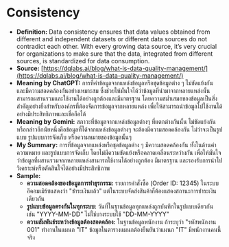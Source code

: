 # Consistency 
- **Definition:** Data consistency ensures that data values obtained from different and independent datasets or different data sources do not contradict each other. With every growing data source, it’s very crucial for organizations to make sure that the data, integrated from different sources, is standardized for data consumption.
- **Source:** [https://dqlabs.ai/blog/what-is-data-quality-management/](https://dqlabs.ai/blog/what-is-data-quality-management/)
- **Meaning by ChatGPT:** การที่ค่าข้อมูลจากแหล่งข้อมูลหรือชุดข้อมูลต่าง ๆ ไม่ขัดแย้งกัน และมีความสอดคล้องกันอย่างเหมาะสม ซึ่งช่วยให้มั่นใจได้ว่าข้อมูลที่นำมาจากหลายแหล่งนั้นสามารถผสานรวมและใช้งานได้อย่างถูกต้องและมีมาตรฐาน โดยความสม่ำเสมอของข้อมูลเป็นสิ่งสำคัญอย่างยิ่งสำหรับองค์กรที่ต้องจัดการข้อมูลจากหลายแหล่ง เพื่อให้สามารถนำข้อมูลไปใช้งานได้อย่างมีประสิทธิภาพและเชื่อถือได้
- **Meaning by Gemini:** สภาวะที่ข้อมูลจากแหล่งข้อมูลต่างๆ ที่แตกต่างกันนั้น ไม่ขัดแย้งกัน หรือกล่าวอีกนัยหนึ่งคือข้อมูลที่ได้จากแหล่งข้อมูลต่างๆ จะต้องมีความสอดคล้องกัน ไม่ว่าจะเป็นรูปแบบ รูปแบบการจัดเก็บ หรือความหมายของข้อมูลนั้นๆ
- **My Summary:** การที่ข้อมูลจากแหล่งหรือชุดข้อมูลต่าง ๆ มีความสอดคล้องกัน ทั้งในด้านค่า ความหมาย และรูปแบบการจัดเก็บ โดยไม่มีความขัดแย้งหรือคลาดเคลื่อนระหว่างกัน เพื่อให้มั่นใจว่าข้อมูลที่ผสานรวมจากหลายแหล่งสามารถใช้งานได้อย่างถูกต้อง มีมาตรฐาน และรองรับการนำไปวิเคราะห์หรือตัดสินใจได้อย่างมีประสิทธิภาพ
- **Sample:**
  - **ความสอดคล้องของข้อมูลการทำธุรกรรม:** รายการคำสั่งซื้อ (Order ID: 12345) ในระบบอีคอมเมิร์ซแสดงว่า "ชำระเงินแล้ว" แต่ในระบบจัดส่งสินค้าก็ต้องแสดงสถานะการชำระเงินเดียวกัน
  - **รูปแบบข้อมูลตรงกันในทุกระบบ:** วันที่ในฐานข้อมูลทุกแหล่งถูกบันทึกในรูปแบบเดียวกัน เช่น "YYYY-MM-DD" ไม่ใช่บางระบบใช้ "DD-MM-YYYY"
  - **ความสัมพันธ์ระหว่างข้อมูลต้องสอดคล้อง:** ในฐานข้อมูลพนักงาน ถ้าระบุว่า "รหัสพนักงาน 001" ทำงานในแผนก "IT" ข้อมูลในตารางแผนกต้องยืนยันว่าแผนก "IT" มีพนักงานคนนี้จริง
